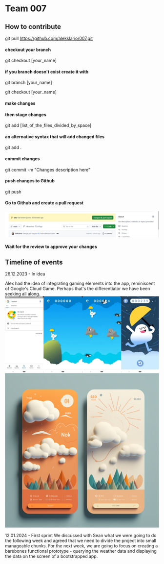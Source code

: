 # Team 007

## How to contribute

git pull https://github.com/alekslario/007.git

#### checkout your branch

git checkout [your_name]

#### if you branch doesn't exist create it with

git branch [your_name]

git checkout [your_name]

#### make changes

#### then stage changes

git add [list_of_the_files_divided_by_space]

#### an alternative syntax that will add changed files

git add .

#### commit changes

git commit -m "Changes description here"

#### push changes to Github

git push

#### Go to Github and create a pull request

![Alt text](<images/Screenshot 2024-01-18 202145.png>)

#### Wait for the review to approve your changes

## Timeline of events

26.12.2023 - In idea

Alex had the idea of integrating gaming elements into the app, reminiscent of Google's Cloud Game. Perhaps that's the differentiator we have been seeking all along.
![Alt text](images/flappy_cloud.webp)
![Alt text](images/midj_cloud.png)

12.01.2024 - First sprint
We discussed with Sean what we were going to do the following week and agreed that we need to divide the project into small manageable chunks. For the next week, we are going to focus on creating a barebones functional prototype - querying the weather data and displaying the data on the screen of a bootstrapped app.
